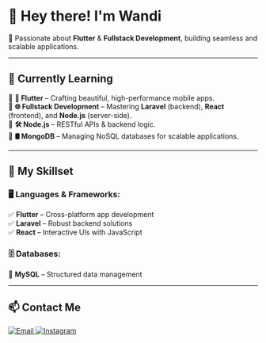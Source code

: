# 👋 Hey there! I'm Wandi  

🚀 Passionate about **Flutter** & **Fullstack Development**, building seamless and scalable applications.  

---

## 🌱 Currently Learning  
🔹 **📱 Flutter** – Crafting beautiful, high-performance mobile apps.  
🔹 **🌐 Fullstack Development** – Mastering **Laravel** (backend), **React** (frontend), and **Node.js** (server-side).  
🔹 **🛠 Node.js** – RESTful APIs & backend logic.  
🔹 **🛢 MongoDB** – Managing NoSQL databases for scalable applications.  

---

## 💼 My Skillset  

### 🖥 **Languages & Frameworks:**  
✅ **Flutter** – Cross-platform app development  
✅ **Laravel** – Robust backend solutions  
✅ **React** – Interactive UIs with JavaScript  

### 🗄 **Databases:**  
💾 **MySQL** – Structured data management  

---

## 📫 Contact Me  

<p align="left">
  <a href="mailto:wandi.codes@gmail.com">
    <img src="https://img.shields.io/badge/Email-D14836?style=for-the-badge&logo=gmail&logoColor=white" alt="Email">
  </a>
  <a href="https://instagram.com/wnd_130">
    <img src="https://img.shields.io/badge/Instagram-E4405F?style=for-the-badge&logo=instagram&logoColor=white" alt="Instagram">
  </a>
</p>
